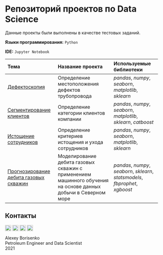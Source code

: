 # Репозиторий проектов по Data Science

Данные проекты были выполнены в качестве тестовых заданий.

**Языки программирования:** `Python`

**IDE:** `Jupyter Notebook`

| Тема | Название проекта | Используемые библиотеки | 
| :---------------------- | :---------------------- | :---------------------- |
| [Дефектоскопия](01_Magnetic_Flaw_Detection) | Определение местоположения дефектов трубопровода | *pandas*, *numpy*, *seaborn*, *matplotlib*, *sklearn* |
| [Сегментирование клиентов](02_Customer_Segmentation) | Определение категории клиентов компании | *pandas*, *numpy*, *seaborn*, *matplotlib*, *sklearn*, *catboost* |
| [Истощение сотрудников](03_Employee_Attrition) | Определение критериев истощения и ухода сотрудников | *pandas*, *numpy*, *seaborn*, *matplotlib*, *sklearn* |
| [Прогнозирование дебита газовых скважин](04_Gas_Production_Forecasting) | Моделирование дебита газовых скважин с применением машинного обучения на основе данных добычи в Северном море | *pandas*, *numpy*, *seaborn*, *sklearn*, *statsmodels*, *fbprophet*, *xgboost* |

## Контакты

[<img align="center" src="https://image.flaticon.com/icons/png/512/1384/1384088.png" width="20" />](https://www.linkedin.com/in/borisenkoru/) 
[<img align="center" src="https://image.flaticon.com/icons/png/512/1051/1051360.png" width="20" />](https://www.facebook.com/borisenko.ru/)
[<img align="center" src="https://image.flaticon.com/icons/png/512/1384/1384031.png" width="20" />](https://www.instagram.com/borisenko_ru/)
[<img align="center" src="https://image.flaticon.com/icons/png/512/2111/2111812.png" width="20" />](https://t.me/borisenko_ru)

Alexey Borisenko \
Petroleum Engineer and Data Scientist \
2021
